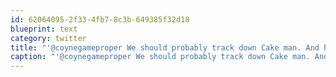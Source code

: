 ```yaml
---
id: 62064095-2f33-4fb7-8c3b-649385f32d18
blueprint: text
category: twitter
title: "'@coynegameproper We should probably track down Cake man. And his wife. I love his wife."
caption: "'@coynegameproper We should probably track down Cake man. And his wife. I love his wife."
---
```

